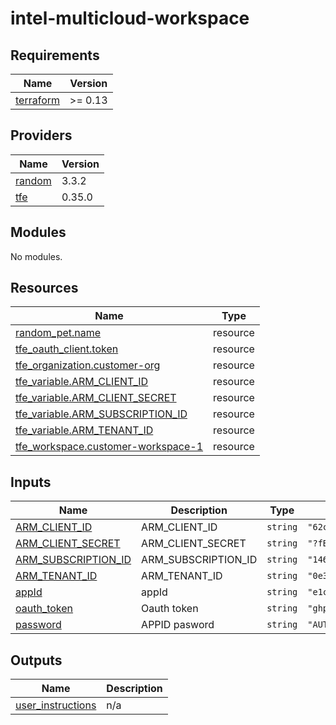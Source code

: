 # intel-multicloud-workspace
## Requirements

| Name | Version |
|------|---------|
| <a name="requirement_terraform"></a> [terraform](#requirement\_terraform) | >= 0.13 |

## Providers

| Name | Version |
|------|---------|
| <a name="provider_random"></a> [random](#provider\_random) | 3.3.2 |
| <a name="provider_tfe"></a> [tfe](#provider\_tfe) | 0.35.0 |

## Modules

No modules.

## Resources

| Name | Type |
|------|------|
| [random_pet.name](https://registry.terraform.io/providers/hashicorp/random/latest/docs/resources/pet) | resource |
| [tfe_oauth_client.token](https://registry.terraform.io/providers/hashicorp/tfe/latest/docs/resources/oauth_client) | resource |
| [tfe_organization.customer-org](https://registry.terraform.io/providers/hashicorp/tfe/latest/docs/resources/organization) | resource |
| [tfe_variable.ARM_CLIENT_ID](https://registry.terraform.io/providers/hashicorp/tfe/latest/docs/resources/variable) | resource |
| [tfe_variable.ARM_CLIENT_SECRET](https://registry.terraform.io/providers/hashicorp/tfe/latest/docs/resources/variable) | resource |
| [tfe_variable.ARM_SUBSCRIPTION_ID](https://registry.terraform.io/providers/hashicorp/tfe/latest/docs/resources/variable) | resource |
| [tfe_variable.ARM_TENANT_ID](https://registry.terraform.io/providers/hashicorp/tfe/latest/docs/resources/variable) | resource |
| [tfe_workspace.customer-workspace-1](https://registry.terraform.io/providers/hashicorp/tfe/latest/docs/resources/workspace) | resource |

## Inputs

| Name | Description | Type | Default | Required |
|------|-------------|------|---------|:--------:|
| <a name="input_ARM_CLIENT_ID"></a> [ARM\_CLIENT\_ID](#input\_ARM\_CLIENT\_ID) | ARM\_CLIENT\_ID | `string` | `"62c01a11-3b94-422d-ae01-56bbdcba0575"` | no |
| <a name="input_ARM_CLIENT_SECRET"></a> [ARM\_CLIENT\_SECRET](#input\_ARM\_CLIENT\_SECRET) | ARM\_CLIENT\_SECRET | `string` | `"?fB7w0BJRDmRsZCbayIIzB0VFC-@qd0:"` | no |
| <a name="input_ARM_SUBSCRIPTION_ID"></a> [ARM\_SUBSCRIPTION\_ID](#input\_ARM\_SUBSCRIPTION\_ID) | ARM\_SUBSCRIPTION\_ID | `string` | `"14692f20-9428-451b-8298-102ed4e39c2a"` | no |
| <a name="input_ARM_TENANT_ID"></a> [ARM\_TENANT\_ID](#input\_ARM\_TENANT\_ID) | ARM\_TENANT\_ID | `string` | `"0e3e2e88-8caf-41ca-b4da-e3b33b6c52ec"` | no |
| <a name="input_appId"></a> [appId](#input\_appId) | appId | `string` | `"e1c86674-638b-433c-a97e-381fe09db79e"` | no |
| <a name="input_oauth_token"></a> [oauth\_token](#input\_oauth\_token) | Oauth token | `string` | `"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"` | no |
| <a name="input_password"></a> [password](#input\_password) | APPID pasword | `string` | `"AUT8Q~gzfjI1jC3SYQBZwUr6zP3wRcnjY6Dq4bMF"` | no |

## Outputs

| Name | Description |
|------|-------------|
| <a name="output_user_instructions"></a> [user\_instructions](#output\_user\_instructions) | n/a |


